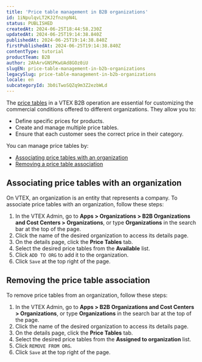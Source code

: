```yaml
---
title: 'Price table management in B2B organizations'
id: 1iNpulqvLT2KJ2fnznpN4L
status: PUBLISHED
createdAt: 2024-06-25T18:44:58.230Z
updatedAt: 2024-06-25T19:14:38.840Z
publishedAt: 2024-06-25T19:14:38.840Z
firstPublishedAt: 2024-06-25T19:14:38.840Z
contentType: tutorial
productTeam: B2B
author: 2AhArvGNSPKwUAd8GOz0iU
slugEN: price-table-management-in-b2b-organizations
legacySlug: price-table-management-in-b2b-organizations
locale: en
subcategoryId: 3b0iTwoSQZq9m3Z2ezbWLd
---
```


The [price tables](/pt/tutorial/criar-tabelas-de-precos?locale=pt) in a VTEX B2B operation are essential for customizing the commercial conditions offered to different organizations. They allow you to:

- Define specific prices for products.
- Create and manage multiple price tables.
- Ensure that each customer sees the correct price in their category.

You can manage price tables by:
- [Associating price tables with an organization](#associating-price-tables-with-an-organization)
- [Removing a price table association](#removing-a-price-table-association
)

## Associating price tables with an organization
On VTEX, an organization is an entity that represents a company. To associate price tables with an organization, follow these steps:

1. In the VTEX Admin, go to **Apps > Organizations > B2B Organizations and Cost Centers > Organizations**, or type **Organizations** in the search bar at the top of the page.
2. Click the name of the desired organization to access its details page.
3. On the details page, click the **Price Tables** tab.
4. Select the desired price tables from the **Available** list.
5. Click `ADD TO ORG` to add it to the organization.
6. Click `Save` at the top right of the page.

## Removing the price table association
To remove price tables from an organization, follow these steps:

1. In the VTEX Admin, go to **Apps > B2B Organizations and Cost Centers > Organizations**, or type **Organizations** in the search bar at the top of the page.
2. Click the name of the desired organization to access its details page.
3. On the details page, click the **Price Tables** tab.
4. Select the desired price tables from the **Assigned to organization** list.
5. Click `REMOVE FROM ORG`.
6. Click `Save` at the top right of the page.

